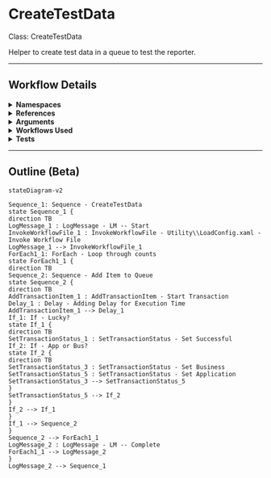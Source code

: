 # CreateTestData
Class: CreateTestData

Helper to create test data in a queue to test the reporter.

<hr />

## Workflow Details
<details>
    <summary>
    <b>Namespaces</b>
    </summary>

    - System.Activities
- System.Activities.Statements
- System.Activities.Expressions
- System.Activities.Validation
- System.Activities.XamlIntegration
- Microsoft.VisualBasic
- Microsoft.VisualBasic.Activities
- System
- System.Collections
- System.Collections.Generic
- System.Collections.ObjectModel
- System.Data
- System.Diagnostics
- System.Linq
- System.Net.Mail
- System.Xml
- System.Text
- System.Xml.Linq
- UiPath.Core
- UiPath.Core.Activities
- System.Windows.Markup
- GlobalVariablesNamespace
- GlobalConstantsNamespace
- System.Reflection
- System.Linq.Expressions
- System.Runtime.Serialization


</details>
<details>
    <summary>
    <b>References</b>
    </summary>

    - Microsoft.CSharp
- Microsoft.VisualBasic
- NPOI
- System
- System.Activities
- System.Collections
- System.ComponentModel
- System.ComponentModel.TypeConverter
- System.Configuration.ConfigurationManager
- System.Console
- System.Core
- System.Data
- System.Data.Common
- System.Linq
- System.Linq.Expressions
- System.Memory
- System.Memory.Data
- System.ObjectModel
- System.Private.CoreLib
- System.Private.DataContractSerialization
- System.Private.ServiceModel
- System.Private.Uri
- System.Reflection.DispatchProxy
- System.Reflection.Metadata
- System.Reflection.TypeExtensions
- System.Runtime.Serialization
- System.Runtime.Serialization.Formatters
- System.Runtime.Serialization.Primitives
- System.Security.Permissions
- System.ServiceModel
- System.ServiceModel.Activities
- System.Xaml
- System.Xml
- System.Xml.Linq
- UiPath.Studio.Constants
- UiPath.System.Activities
- UiPath.System.Activities.Design
- UiPath.System.Activities.ViewModels
- UiPath.Workflow


</details>
<details>
    <summary>
    <b>Arguments</b>
    </summary>

    <table><tr><th>Name</th><th>Direction</th><th>Type</th><th>Description</th></tr><tr><td>in_ConfigPath</td><td>InArgument</td><td>x:String</td><td>Path to the config file to load.</td></tr></table>
    
</details>
<details>
    <summary>
    <b>Workflows Used</b>
    </summary>

    - C:\Users\eyash\Documents\UiPath\LazyFramework\Utility\LoadConfig.xaml

    
</details>
<details>
    <summary>
    <b>Tests</b>
    </summary>

    

    
</details>

<hr />

## Outline (Beta)

```mermaid
stateDiagram-v2

Sequence_1: Sequence - CreateTestData
state Sequence_1 {
direction TB
LogMessage_1 : LogMessage - LM -- Start
InvokeWorkflowFile_1 : InvokeWorkflowFile - Utility\\LoadConfig.xaml - Invoke Workflow File
LogMessage_1 --> InvokeWorkflowFile_1
ForEach1_1: ForEach - Loop through counts
state ForEach1_1 {
direction TB
Sequence_2: Sequence - Add Item to Queue
state Sequence_2 {
direction TB
AddTransactionItem_1 : AddTransactionItem - Start Transaction
Delay_1 : Delay - Adding Delay for Execution Time
AddTransactionItem_1 --> Delay_1
If_1: If - Lucky?
state If_1 {
direction TB
SetTransactionStatus_1 : SetTransactionStatus - Set Successful
If_2: If - App or Bus?
state If_2 {
direction TB
SetTransactionStatus_3 : SetTransactionStatus - Set Business
SetTransactionStatus_5 : SetTransactionStatus - Set Application
SetTransactionStatus_3 --> SetTransactionStatus_5
}
SetTransactionStatus_5 --> If_2
}
If_2 --> If_1
}
If_1 --> Sequence_2
}
Sequence_2 --> ForEach1_1
LogMessage_2 : LogMessage - LM -- Complete
ForEach1_1 --> LogMessage_2
}
LogMessage_2 --> Sequence_1
```